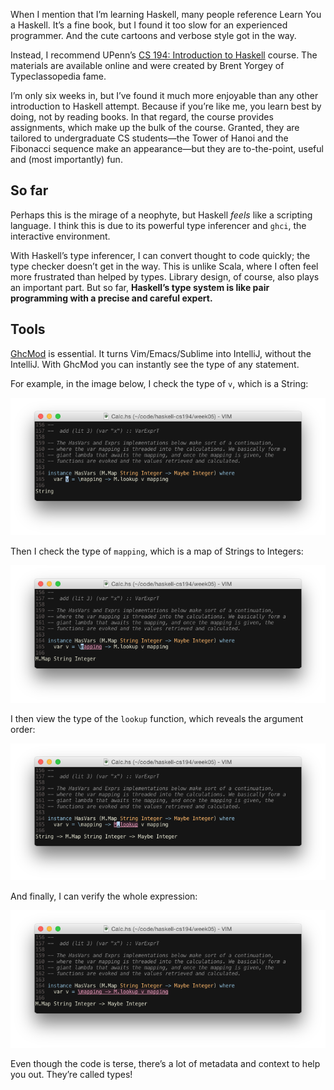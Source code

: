 <!--PREAMBLE
{
"postTitle": "The Best Introduction to Haskell",
"date": "2015-01-09",
"tags": ["haskell", "programming-languages"]
}
-->

When I mention that I’m learning Haskell, many people reference Learn You a Haskell. It’s a fine book, but I found it too slow for an experienced programmer. And the cute cartoons and verbose style got in the way.

Instead, I recommend UPenn’s [CS 194: Introduction to Haskell](http://www.seas.upenn.edu/~cis194/spring13/) course. The materials are available online and were created by Brent Yorgey of Typeclassopedia fame.

I’m only six weeks in, but I’ve found it much more enjoyable than any other introduction to Haskell attempt. Because if you’re like me, you learn best by doing, not by reading books. In that regard, the course provides assignments, which make up the bulk of the course. Granted, they are tailored to undergraduate CS students—the Tower of Hanoi and the Fibonacci sequence make an appearance—but they are to-the-point, useful and (most importantly) fun.

## So far

Perhaps this is the mirage of a neophyte, but Haskell *feels* like a scripting language. I think this is due to its powerful type inferencer and `ghci`, the interactive environment.

With Haskell’s type inferencer, I can convert thought to code quickly; the type checker doesn’t get in the way. This is unlike Scala, where I often feel more frustrated than helped by types. Library design, of course, also plays an important part. But so far, **Haskell’s type system is like pair programming with a precise and careful expert.**

## Tools

[GhcMod](https://hackage.haskell.org/package/ghc-mod) is essential. It turns Vim/Emacs/Sublime into IntelliJ, without the IntelliJ. With GhcMod you can instantly see the type of any statement.

For example, in the image below, I check the type of `v`, which is a String:

<div class="some-padding"><img src="/images/the-best-introduction-to-haskell/type-check-0.png"/></div>

Then I check the type of `mapping`, which is a map of Strings to Integers:

<div class="some-padding"><img src="/images/the-best-introduction-to-haskell/type-check-1.png"/></div>

I then view the type of the `lookup` function, which reveals the argument order:

<div class="some-padding"><img src="/images/the-best-introduction-to-haskell/type-check-2.png"/></div>

And finally, I can verify the whole expression:

<div class="some-padding"><img src="/images/the-best-introduction-to-haskell/type-check-3.png"/></div>

Even though the code is terse, there’s a lot of metadata and context to help you out. They’re called types!
